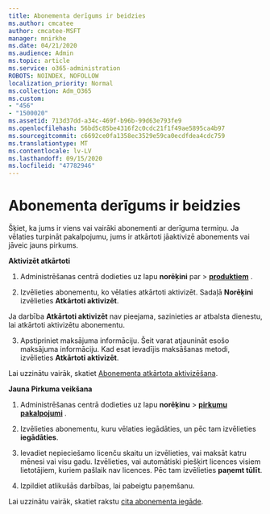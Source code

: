 ```yaml
---
title: Abonementa derīgums ir beidzies
ms.author: cmcatee
author: cmcatee-MSFT
manager: mnirkhe
ms.date: 04/21/2020
ms.audience: Admin
ms.topic: article
ms.service: o365-administration
ROBOTS: NOINDEX, NOFOLLOW
localization_priority: Normal
ms.collection: Adm_O365
ms.custom:
- "456"
- "1500020"
ms.assetid: 713d37dd-a34c-469f-b96b-99d63e793fe9
ms.openlocfilehash: 56bd5c85be4316f2c0cdc21f1f49ae5895ca4b97
ms.sourcegitcommit: c6692ce0fa1358ec3529e59ca0ecdfdea4cdc759
ms.translationtype: MT
ms.contentlocale: lv-LV
ms.lasthandoff: 09/15/2020
ms.locfileid: "47782946"
---
```

# <a name="expired-subscription"></a>Abonementa derīgums ir beidzies

Šķiet, ka jums ir viens vai vairāki abonementi ar derīguma termiņu. Ja vēlaties turpināt pakalpojumu, jums ir atkārtoti jāaktivizē abonements vai jāveic jauns pirkums.
  
**Aktivizēt atkārtoti**
  
1. Administrēšanas centrā dodieties uz lapu **norēķini** par \> **[produktiem](https://go.microsoft.com/fwlink/p/?linkid=842054)** .

2. Izvēlieties abonementu, ko vēlaties atkārtoti aktivizēt. Sadaļā **Norēķini** izvēlieties **Atkārtoti aktivizēt**.

Ja darbība **Atkārtoti aktivizēt** nav pieejama, sazinieties ar atbalsta dienestu, lai atkārtoti aktivizētu abonementu.

3. Apstipriniet maksājuma informāciju. Šeit varat atjaunināt esošo maksājuma informāciju. Kad esat ievadījis maksāšanas metodi, izvēlieties **Atkārtoti aktivizēt**.

Lai uzzinātu vairāk, skatiet [Abonementa atkārtota aktivizēšana](https://docs.microsoft.com/microsoft-365/commerce/subscriptions/reactivate-your-subscription).

**Jauna Pirkuma veikšana**
  
1. Administrēšanas centrā dodieties uz lapu **norēķinu** \> **[pirkumu pakalpojumi](https://go.microsoft.com/fwlink/p/?linkid=868433)** .

2. Izvēlieties abonementu, kuru vēlaties iegādāties, un pēc tam izvēlieties **iegādāties**.

3. Ievadiet nepieciešamo licenču skaitu un izvēlieties, vai maksāt katru mēnesi vai visu gadu. Izvēlieties, vai automātiski piešķirt licences visiem lietotājiem, kuriem pašlaik nav licences. Pēc tam izvēlieties **paņemt tūlīt**.

4. Izpildiet atlikušās darbības, lai pabeigtu paņemšanu.

Lai uzzinātu vairāk, skatiet rakstu [cita abonementa iegāde](https://docs.microsoft.com/microsoft-365/commerce/buy-another-subscription).